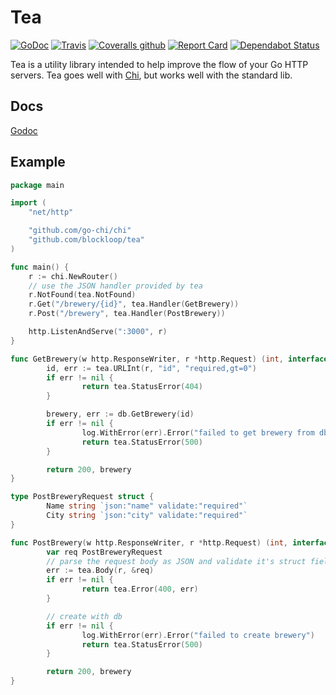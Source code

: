 # Tea

[![GoDoc](https://godoc.org/github.com/blockloop/tea?status.svg)](https://godoc.org/github.com/blockloop/tea)
[![Travis](https://img.shields.io/travis/blockloop/tea.svg)](https://travis-ci.org/blockloop/tea)
[![Coveralls github](https://img.shields.io/coveralls/github/blockloop/tea.svg)](https://coveralls.io/github/blockloop/tea)
[![Report Card](https://goreportcard.com/badge/github.com/blockloop/tea)](https://goreportcard.com/report/github.com/blockloop/tea)
[![Dependabot Status](https://api.dependabot.com/badges/status?host=github&repo=blockloop/tea)](https://dependabot.com)

Tea is a utility library intended to help improve the flow of your Go HTTP servers. Tea goes well with [Chi](https://github.com/go-chi/chi), but works well with the standard lib.

## Docs

[Godoc](https://godoc.org/github.com/blockloop/tea)

## Example

```go
package main

import (
	"net/http"

	"github.com/go-chi/chi"
	"github.com/blockloop/tea"
)

func main() {
	r := chi.NewRouter()
	// use the JSON handler provided by tea
	r.NotFound(tea.NotFound)
	r.Get("/brewery/{id}", tea.Handler(GetBrewery))
	r.Post("/brewery", tea.Handler(PostBrewery))

	http.ListenAndServe(":3000", r)
}

func GetBrewery(w http.ResponseWriter, r *http.Request) (int, interface{}) {
        id, err := tea.URLInt(r, "id", "required,gt=0")
        if err != nil {
                return tea.StatusError(404)
        }

        brewery, err := db.GetBrewery(id)
        if err != nil {
                log.WithError(err).Error("failed to get brewery from db")
                return tea.StatusError(500)
        }

        return 200, brewery
}

type PostBreweryRequest struct {
        Name string `json:"name" validate:"required"`
        City string `json:"city" validate:"required"`
}

func PostBrewery(w http.ResponseWriter, r *http.Request) (int, interface{}) {
        var req PostBreweryRequest
        // parse the request body as JSON and validate it's struct fields
        err := tea.Body(r, &req)
        if err != nil {
                return tea.Error(400, err)
        }

        // create with db
        if err != nil {
                log.WithError(err).Error("failed to create brewery")
                return tea.StatusError(500)
        }

        return 200, brewery
}
```


